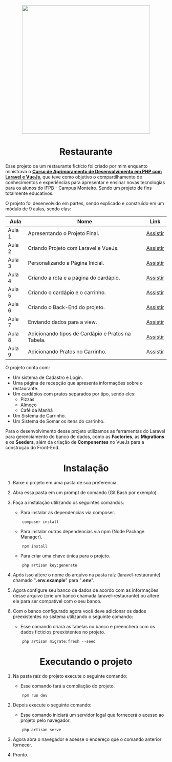 <p align="center"><a href="https://laravel.com" target="_blank"><img src="https://raw.githubusercontent.com/laravel/art/master/logo-lockup/5%20SVG/2%20CMYK/1%20Full%20Color/laravel-logolockup-cmyk-red.svg" width="400"></a></p>

<h1 align="center"> Restaurante </h1>

Esse projeto de um restaurante fictício foi criado por mim enquanto ministrava o [**Curso de Aprimoramento de Desenvolvimento em PHP com Laravel e VueJs**](https://www.youtube.com/playlist?list=PLX6YAs9mP4e0UkurTVrsmrVBxgpViNzhy), que teve como objetivo o compartilhamento de conhecimentos e experiências para apresentar e ensinar novas tecnologias para os alunos do IFPB - Campus Monteiro. Sendo um projeto de fins totalmente educativos.

O projeto foi desenvolvido em partes, sendo explicado e construído em um módulo de 9 aulas, sendo elas:

| Aula | Nome | Link |
| ---- | ---- | ---- |
| Aula 1 | Apresentando o Projeto Final. | [Assistir](https://www.youtube.com/watch?v=W2oO1ALawYs&list=PLX6YAs9mP4e0zkVC3n2b7FOZgogxJW7Zt&index=1&t=2s&pp=gAQBiAQB) |
| Aula 2 | Criando Projeto com Laravel e VueJs. | [Assistir](https://www.youtube.com/watch?v=PTTeHY-hHcg&list=PLX6YAs9mP4e0zkVC3n2b7FOZgogxJW7Zt&index=2&pp=gAQBiAQB) |
| Aula 3 | Personalizando a Página Inicial. | [Assistir](https://www.youtube.com/watch?v=rsI4MSFKcbI&list=PLX6YAs9mP4e0zkVC3n2b7FOZgogxJW7Zt&index=3&t=2s&pp=gAQBiAQB) |
| Aula 4 | Criando a rota e a página do cardápio. | [Assistir](https://www.youtube.com/watch?v=TKpp8Geq5So&list=PLX6YAs9mP4e0zkVC3n2b7FOZgogxJW7Zt&index=4&pp=gAQBiAQB) |
| Aula 5 | Criando o cardápio e o carrinho. | [Assistir](https://www.youtube.com/watch?v=XwPwE56bGDQ&list=PLX6YAs9mP4e0zkVC3n2b7FOZgogxJW7Zt&index=5&pp=gAQBiAQB) |
| Aula 6 | Criando o Back-End do projeto. | [Assistir](https://www.youtube.com/watch?v=und9sHWZZVA&list=PLX6YAs9mP4e0zkVC3n2b7FOZgogxJW7Zt&index=6&pp=gAQBiAQB) |
| Aula 7 | Enviando dados para a view. | [Assistir](https://www.youtube.com/watch?v=BhCEBrXq6gU&list=PLX6YAs9mP4e0zkVC3n2b7FOZgogxJW7Zt&index=7&pp=gAQBiAQB) |
| Aula 8 | Adicionando tipos de Cardápio e Pratos na Tabela. | [Assistir](https://www.youtube.com/watch?v=l8LGtkv-tEY&list=PLX6YAs9mP4e0zkVC3n2b7FOZgogxJW7Zt&index=8&pp=gAQBiAQB) |
| Aula 9 | Adicionando Pratos no Carrinho. | [Assistir](https://www.youtube.com/watch?v=hXEIufy4RoU&list=PLX6YAs9mP4e0zkVC3n2b7FOZgogxJW7Zt&index=9&t=663s&pp=gAQBiAQB) |

O projeto conta com:

- Um sistema de Cadastro e Login.
- Uma página de recepção que apresenta informações sobre o restaurante.
- Um cardápios com pratos separados por tipo, sendo eles:
  - Pizzas
  - Almoço
  - Café da Manhã
- Um Sistema de Carrinho.
- Um Sistema de Somar os itens do carrinho.

Para o desenvolvimento desse projeto utilizamos as ferramentas do Laravel para gerenciamento do banco de dados, como as **Factories**, as **Migrations** e os **Seeders**, além da criação de **Componentes** no VueJs para a construção do Front-End.

<h1 align="center"> Instalação </h1>


1. Baixe o projeto em uma pasta de sua preferencia.
2. Abra essa pasta em um prompt de comando (Git Bash por exemplo).
3. Faça a instalação utilizando os seguintes comandos:

    - Para instalar as dependencias via composer.
    ```
        composer install
    ```
    
    - Para instalar outras dependencias via npm (Node Package Manager).
    ```
        npm install
    ```
    
    - Para criar uma chave única para o projeto.
    ```
        php artisan key:generate
    ```
4. Após isso altere o nome do arquivo na pasta raíz (laravel-restaurante) chamado "**.env.example**" para "**.env**".
5. Agora configure seu banco de dados de acordo com as informações desse arquivo (crie um banco chamada laravel-restaurante) ou altere ele para ser compatível com o seu banco.
6. Com o banco configurado agora você deve adicionar os dados preexistentes no sistema utilizando o seguinte comando:

    - Esse comando criará as tabelas no banco e preencherá com os dados ficticios preexistentes no projeto.
    
    ```
        php artisan migrate:fresh --seed
    ```
    
<h1 align="center"> Executando o projeto </h1>


1. Na pasta raíz do projeto execute o seguinte comando:

    - Esse comando fará a compilação do projeto.
    
    ```
        npm run dev
    ```
2. Depois execute o seguinte comando:

    - Esse comando iniciará um servidor logal que fornecerá o acesso ao projeto pelo navegador.
    
    ```
        php artisan serve
    ```

3. Agora abra o navegador e acesse o endereço que o comando anterior fornecer.
4. Pronto.
